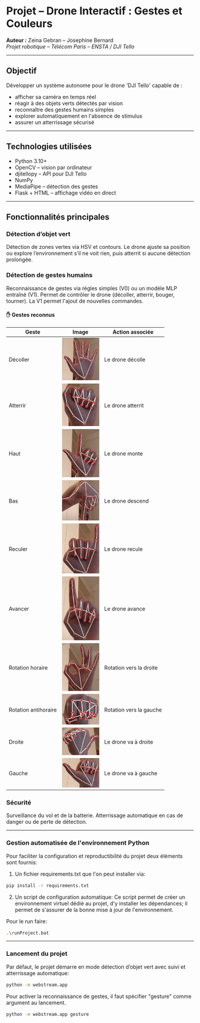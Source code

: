 # Projet – Drone Interactif : Gestes et Couleurs

**Auteur :** Zeina Gebran – Josephine Bernard  
*Projet robotique – Télécom Paris – ENSTA / DJI Tello*

---

## Objectif

Développer un système autonome pour le drone 'DJI Tello' capable de :
* afficher sa caméra en temps réel
* réagir à des objets verts détectés par vision
* reconnaître des gestes humains simples
* explorer automatiquement en l'absence de stimulus
* assurer un atterrissage sécurisé

---

## Technologies utilisées

* Python 3.10+
* OpenCV – vision par ordinateur
* djitellopy – API pour DJI Tello
* NumPy
* MediaPipe – détection des gestes
* Flask + HTML – affichage vidéo en direct

---
## Fonctionnalités principales

### Détection d’objet vert
Détection de zones vertes via HSV et contours. Le drone ajuste sa position ou explore l’environnement s’il ne voit rien, puis atterrit si aucune détection prolongée.

### Détection de gestes humains
Reconnaissance de gestes via règles simples (V0) ou un modèle MLP entraîné (V1). Permet de contrôler le drone (décoller, atterrir, bouger, tourner).
La V1 permet l'ajout de nouvelles commandes.

#### ✋ Gestes reconnus

| Geste              | Image                                                  | Action associée           |
|-------------------|--------------------------------------------------------|---------------------------|
| Décoller          | <img src="images/gestes/decoller.png" width="100"/>    | Le drone décolle          |
| Atterrir          | <img src="images/gestes/atterrir.png" width="100"/>    | Le drone atterrit         |
| Haut              | <img src="images/gestes/haut.png" width="100"/>        | Le drone monte            |
| Bas               | <img src="images/gestes/bas.png" width="100"/>         | Le drone descend          |
| Reculer           | <img src="images/gestes/reculer.png" width="100"/>     | Le drone recule           |
| Avancer           | <img src="images/gestes/avancer.png" width="100"/>     | Le drone avance           |
| Rotation horaire  | <img src="images/gestes/rotation_horaire.png" width="100"/> | Rotation vers la droite   |
| Rotation antihoraire | <img src="images/gestes/rotation_antihoraire.png" width="100"/> | Rotation vers la gauche   |
| Droite            | <img src="images/gestes/droite.png" width="100"/>      | Le drone va à droite      |
| Gauche            | <img src="images/gestes/gauche.png" width="100"/>      | Le drone va à gauche      |


### Sécurité
Surveillance du vol et de la batterie. Atterrissage automatique en cas de danger ou de perte de détection.

---

### Gestion automatisée de l'environnement Python

Pour faciliter la configuration et reproductibilité du projet deux éléments sont fournis: 

1. Un fichier requirements.txt que l'on peut installer via:
```bash
pip install -r requirements.txt
```
2. Un script de configuration automatique:
Ce script permet de créer un environnement virtuel dédié au projet, d'y installer les dépendances; il permet de s'assurer de la bonne mise à jour de l'environnement.

Pour le run faire: 
```bash
.\runProject.bat
```

---

### Lancement du projet

Par défaut, le projet démarre en mode détection d’objet vert avec suivi et atterrissage automatique:
```bash
python -m webstream.app
```

Pour activer la reconnaissance de gestes, il faut spécifier "gesture" comme argument au lancement.
```bash
python -m webstream.app gesture
```
